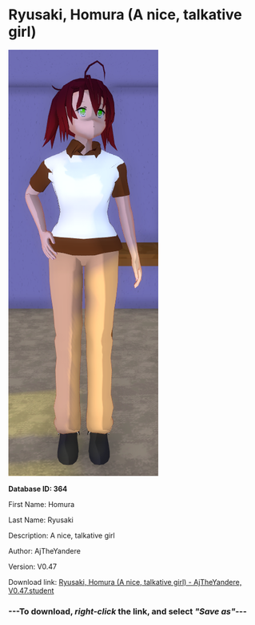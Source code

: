 # Ryusaki, Homura (A nice, talkative girl)

<img src="https://raw.githubusercontent.com/Arbiter1223/Daigaku-Gurashi-Custom-Students/master/Students/Files/Ryusaki%2C%20Homura%20(A%20nice%2C%20talkative%20girl).png" title="Ryusaki, Homura (A nice, talkative girl) - AjTheYandere, V0.47">

**Database ID: 364**

First Name: Homura

Last Name: Ryusaki

Description: A nice, talkative girl

Author: AjTheYandere

Version: V0.47

Download link: <a href="https://raw.githubusercontent.com/Arbiter1223/Daigaku-Gurashi-Custom-Students/master/Students/Files/Ryusaki%2C%20Homura%20(A%20nice%2C%20talkative%20girl)%20-%20AjTheYandere%2C%20V0.47.student">Ryusaki, Homura (A nice, talkative girl) - AjTheYandere, V0.47.student</a>

### ---**To download, _right-click_ the link, and select _"Save as"_**---
